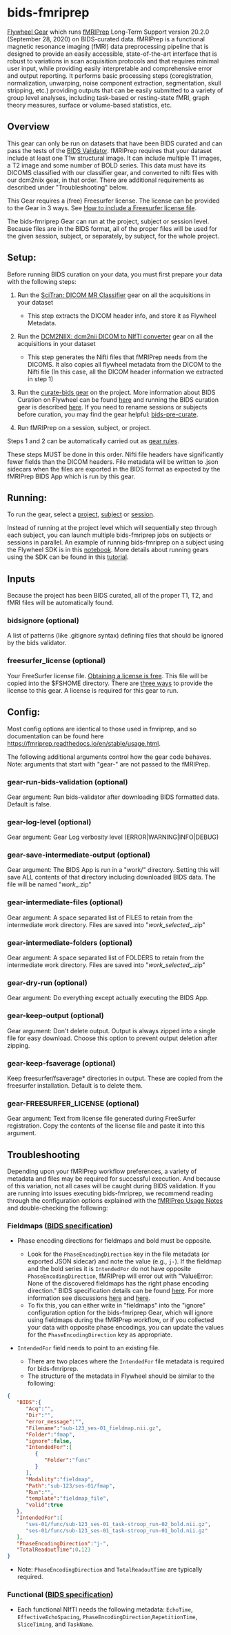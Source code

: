 # bids-fmriprep
[Flywheel Gear](https://github.com/flywheel-io/gears/tree/master/spec) which runs [fMRIPrep](http://fmriprep.readthedocs.io) Long-Term Support version 20.2.0 (September 28, 2020) on BIDS-curated data. fMRIPrep is a functional magnetic resonance imaging (fMRI) data preprocessing pipeline that is designed to provide an easily accessible, state-of-the-art interface that is robust to variations in scan acquisition protocols and that requires minimal user input, while providing easily interpretable and comprehensive error and output reporting. It performs basic processing steps (coregistration, normalization, unwarping, noise component extraction, segmentation, skull stripping, etc.) providing outputs that can be easily submitted to a variety of group level analyses, including task-based or resting-state fMRI, graph theory measures, surface or volume-based statistics, etc.

## Overview
This gear can only be run on datasets that have been BIDS curated and can pass the tests of the [BIDS Validator](https://github.com/bids-standard/bids-validator).  fMRIPrep requires that your dataset include at least one T1w structural image.  It can include multiple T1 images, a T2 image and some number of BOLD series. This data must have its DICOMS classified with our classifier gear, and converted to nifti files with our dcm2niix gear, in that order.  There are additional requirements as described under "Troubleshooting" below.

This Gear requires a (free) Freesurfer license. The license can be provided to the Gear in 3 ways. See [How to include a Freesurfer license file](https://docs.flywheel.io/hc/en-us/articles/360013235453).

The bids-fmriprep Gear can run at the project, subject or session level.  Because files are in the BIDS format, all of the proper files will be used for the given session, subject, or separately, by subject, for the whole project.

## Setup:
Before running BIDS curation on your data, you must first prepare your data with the following steps:
1. Run the [SciTran: DICOM MR Classifier](https://github.com/scitran-apps/dicom-mr-classifier) gear on all the acquisitions in your dataset
    * This step extracts the DICOM header info, and store it as Flywheel Metadata.
1. Run the [DCM2NIIX: dcm2nii DICOM to NIfTI converter](https://github.com/scitran-apps/dcm2niix) gear on all the acquisitions in your dataset
    * This step generates the Nifti files that fMRIPrep needs from the DICOMS.  It also copies all flywheel metadata from the DICOM to the Nifti file (In this case, all the DICOM header information we extracted in step 1)
1. Run the [curate-bids gear](https://github.com/flywheel-apps/curate-bids) on the project.  More information about BIDS Curation on Flywheel can be found [here](https://docs.flywheel.io/hc/en-us/articles/360008162154-BIDS-Overview) and running the BIDS curation gear is described [here](https://docs.flywheel.io/hc/en-us/articles/360009218434-BIDS-Curation-Gear).  If you need to rename sessions or subjects before curation, you may find the gear helpful: [bids-pre-curate](https://github.com/flywheel-apps/bids-pre-curate).

1. Run fMRIPrep on a session, subject, or project.

Steps 1 and 2 can be automatically carried out as [gear rules](https://docs.flywheel.io/hc/en-us/articles/360008553133-Project-Gear-Rules).

These steps MUST be done in this order.  Nifti file headers have significantly fewer fields than the DICOM headers.  File metadata will be written to .json sidecars when the files are exported in the BIDS format as expected by the fMRIPrep BIDS App which is run by this gear.

## Running:
To run the gear, select a [project](https://docs.flywheel.io/hc/en-us/articles/360017808354-EM-6-1-x-Release-Notes),  [subject](https://docs.flywheel.io/hc/en-us/articles/360038261213-Run-an-analysis-gear-on-a-subject) or [session](https://docs.flywheel.io/hc/en-us/articles/360015505453-Analysis-Gears).

Instead of running at the project level which will sequentially step through each subject, you can launch multiple bids-fmriprep jobs on subjects or sessions in parallel.  An example of running bids-fmriprep on a subject using the Flywheel SDK is in this [notebook](notebooks/run-bids-fmriprep.ipynb).  More details about running gears using the SDK can be found in this [tutorial](https://gitlab.com/flywheel-io/public/flywheel-tutorials/-/blob/ad392d26131ef22408423b5a5c14104253d53cd6/python/batch-run-gears.ipynb).

## Inputs

Because the project has been BIDS curated, all of the proper T1, T2, and fMRI files will be automatically found.

### bidsignore (optional)
A list of patterns (like .gitignore syntax) defining files that should be ignored by the
bids validator.

### freesurfer_license (optional)
Your FreeSurfer license file. [Obtaining a license is free](https://surfer.nmr.mgh.harvard.edu/registration.html).
This file will be copied into the $FSHOME directory.  There are [three ways](https://docs.flywheel.io/hc/en-us/articles/360013235453-How-to-include-a-Freesurfer-license-file-in-order-to-run-the-fMRIPrep-gear-)
to provide the license to this gear.  A license is required for this gear to run.

## Config:
Most config options are identical to those used in fmriprep, and so documentation can be found here https://fmriprep.readthedocs.io/en/stable/usage.html.

The following additional arguments control how the gear code behaves.
Note: arguments that start with "gear-" are not passed to the fMRIPrep.

### gear-run-bids-validation (optional)
Gear argument: Run bids-validator after downloading BIDS formatted data.  Default is false.

### gear-log-level (optional)
Gear argument: Gear Log verbosity level (ERROR|WARNING|INFO|DEBUG)

### gear-save-intermediate-output (optional)
Gear argument: The BIDS App is run in a "work/" directory.  Setting this will save ALL
contents of that directory including downloaded BIDS data.  The file will be named
"<BIDS App>_work_<run label>_<analysis id>.zip"

### gear-intermediate-files (optional)
Gear argument: A space separated list of FILES to retain from the intermediate work
directory.  Files are saved into "<BIDS App>_work_selected_<run label>_<analysis id>.zip"

### gear-intermediate-folders (optional)
Gear argument: A space separated list of FOLDERS to retain from the intermediate work
directory.  Files are saved into "<BIDS App>_work_selected_<run label>_<analysis id>.zip"

### gear-dry-run (optional)
Gear argument: Do everything except actually executing the BIDS App.

### gear-keep-output (optional)
Gear argument: Don't delete output.  Output is always zipped into a single file for
easy download.  Choose this option to prevent output deletion after zipping.

### gear-keep-fsaverage (optional)
Keep freesurfer/fsaverage* directories in output.  These are copied from the freesurfer installation.  Default is to delete them.

### gear-FREESURFER_LICENSE (optional)
Gear argument: Text from license file generated during FreeSurfer registration.
Copy the contents of the license file and paste it into this argument.

## Troubleshooting

Depending upon your fMRIPrep workflow preferences, a variety of metadata and files may be required for successful execution. And because of this variation, not all cases will be caught during BIDS validation. If you are running into issues executing bids-fmriprep, we recommend reading through the configuration options explained with the [fMRIPrep Usage Notes](https://fmriprep.org/en/stable/usage.html) and double-checking the following:

### Fieldmaps ([BIDS specification](https://bids-specification.readthedocs.io/en/stable/04-modality-specific-files/01-magnetic-resonance-imaging-data.html#fieldmap-data))

- Phase encoding directions for fieldmaps and bold must be opposite.
    - Look for the `PhaseEncodingDirection` key in the file metadata (or exported JSON sidecar) and note the value (e.g., `j-`). If the fieldmap and the bold series it is `IntendedFor` do not have opposite `PhaseEncodingDirection`, fMRIPrep will error out with "ValueError: None of the discovered fieldmaps has the right phase encoding direction." BIDS specification details can be found [here](https://bids-specification.readthedocs.io/en/stable/04-modality-specific-files/01-magnetic-resonance-imaging-data.html#case-4-multiple-phase-encoded-directions-pepolar). For more information see discussions [here](https://github.com/nipreps/fmriprep/issues/1148#issuecomment-392363308) and [here](https://neurostars.org/t/phase-encoding-error-for-field-maps/2650).
    - To fix this, you can either write in "fieldmaps" into the "ignore" configuration option for the bids-fmriprep Gear, which will ignore using fieldmaps during the fMRIPrep workflow, or if you collected your data with opposite phase encodings, you can update the values for the `PhaseEncodingDirection` key as appropriate.

- `IntendedFor` field needs to point to an existing file.
	- There are two places where the `IntendedFor` file metadata is required for bids-fmriprep.
	- The structure of the metadata in Flywheel should be similar to the following:

```json
{
   "BIDS":{
      "Acq":"",
      "Dir":"",
      "error_message":"",
      "Filename":"sub-123_ses-01_fieldmap.nii.gz",
      "Folder":"fmap",
      "ignore":false,
      "IntendedFor":[
         {
            "Folder":"func"
         }
      ],
      "Modality":"fieldmap",
      "Path":"sub-123/ses-01/fmap",
      "Run":"",
      "template":"fieldmap_file",
      "valid":true
   },
   "IntendedFor":[
      "ses-01/func/sub-123_ses-01_task-stroop_run-02_bold.nii.gz",
      "ses-01/func/sub-123_ses-01_task-stroop_run-01_bold.nii.gz"
   ],
   "PhaseEncodingDirection":"j-",
   "TotalReadoutTime":0.123
}
```

- Note: `PhaseEncodingDirection` and `TotalReadoutTime` are typically required.

### Functional ([BIDS specification](https://bids-specification.readthedocs.io/en/stable/04-modality-specific-files/01-magnetic-resonance-imaging-data.html#task-including-resting-state-imaging-data))

- Each functional NIfTI needs the following metadata: `EchoTime`, `EffectiveEchoSpacing`, `PhaseEncodingDirection`,`RepetitionTime`, `SliceTiming`, and `TaskName`.

